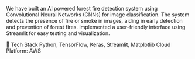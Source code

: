 We have built an AI powered forest fire detection system using Convolutional Neural Networks (CNNs) for image
classification. The system detects the presence of fire or smoke in images, aiding in early detection and prevention of
forest fires. Implemented a user-friendly interface using Streamlit for easy testing and visualization.

 Tech Stack
Python, TensorFlow, Keras, Streamlit, Matplotlib
Cloud Platform: AWS
